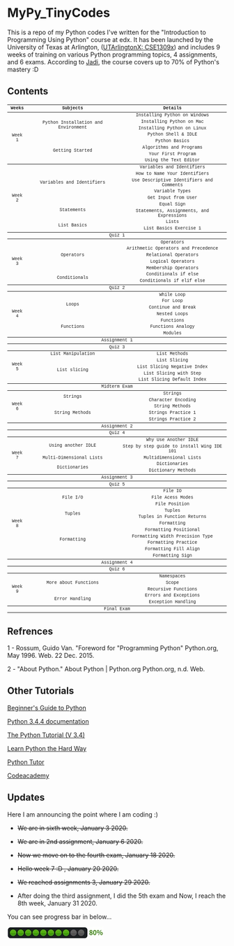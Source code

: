 # MyPy_TinyCodes

This is a repo of my Python codes I've written for the "Introduction to Programming Using Python" course at edx.
It has been launched by the University of Texas at Arlington, 
([UTArlingtonX: CSE1309x](https://courses.edx.org/courses/course-v1:UTArlingtonX+CSE1309x+1T2018/course/))
and includes 9 weeks of training on various Python programming topics, 4 assignments, and 6 exams. 
According to [Jadi](https://github.com/jadijadi), the course covers up to 70% of Python's mastery :D

## Contents

<font size="0.5" face="Courier New">
<table align="center">
    <thead>
        <tr>
            <th align="center">Weeks</th>
            <th align="center">Subjects</th>
            <th align="center">Details</th>
        </tr>
    </thead>
    <tbody>
        <tr>
            <td rowspan=8 align="center">Week 1</td>
            <td rowspan=4  align="center">Python Installation and Environment</td>
            <td align="center">Installing Python on Windows</td>
        </tr>
        <tr>
            <td align="center">Installing Python on Mac</td>
        </tr>
		<tr>
            <td align="center">Installing Python on Linux</td>
        </tr>
		<tr>
            <td align="center">Python Shell & IDLE</td>
        </tr>
        <tr>
            <td rowspan=4 align="center">Getting Started</td>
            <td align="center">Python Basics</td>
        </tr>
        <tr>
            <td align="center">Algorithms and Programs</td>
        </tr>
		<tr>
            <td align="center">Your First Program</td>
        </tr>
		<tr>
            <td align="center">Using the Text Editor</td>
        </tr>
    </tbody>
	<tbody>
        <tr>
            <td rowspan=9 align="center">Week 2</td>
            <td rowspan=5  align="center">Variables and Identifiers</td>
            <td align="center">Variables and Identifiers</td>
        </tr>
        <tr>
            <td align="center">How to Name Your Identifiers</td>
        </tr>
		<tr>
            <td align="center">Use Descriptive Identifiers and Comments</td>
        </tr>
		<tr>
            <td align="center">Variable Types</td>
        </tr>
		<tr>
            <td align="center">Get Input from User</td>
        </tr>
        <tr>
            <td rowspan=2 align="center">Statements</td>
            <td align="center">Equal Sign</td>
        </tr>
        <tr>
            <td align="center">Statements, Assignments, and Expressions</td>
        </tr>
        <tr>
            <td rowspan=2 align="center">List Basics</td>
            <td align="center">Lists</td>
        </tr>
        <tr>
            <td align="center">List Basics Exercise 1</td>
        </tr>
    </tbody>
	<tbody>
        <tr>
            <td colspan=3 align="center">Quiz 1</td>
        </tr>
    </tbody>
	<tbody>
        <tr>
            <td rowspan=7 align="center">Week 3</td>
            <td rowspan=5  align="center">Operators</td>
            <td align="center">Operators</td>
        </tr>
        <tr>
            <td align="center">Arithmetic Operators and Precedence</td>
        </tr>
		<tr>
            <td align="center">Relational Operators</td>
        </tr>
		<tr>
            <td align="center">Logical Operators</td>
        </tr>
		<tr>
            <td align="center">Membership Operators</td>
        </tr>
        <tr>
            <td rowspan=2 align="center">Conditionals</td>
            <td align="center">Conditionals if else</td>
        </tr>
        <tr>
            <td align="center">Conditionals if elif else</td>
        </tr>
    </tbody>
	<tbody>
        <tr>
            <td colspan=3 align="center">Quiz 2</td>
        </tr>
    </tbody>
	<tbody>
        <tr>
            <td rowspan=7 align="center">Week 4</td>
            <td rowspan=4  align="center">Loops</td>
            <td align="center">While Loop</td>
        </tr>
        <tr>
            <td align="center">For Loop</td>
        </tr>
		<tr>
            <td align="center">Continue and Break</td>
        </tr>
		<tr>
            <td align="center">Nested Loops</td>
        </tr>
        <tr>
            <td rowspan=3 align="center">Functions</td>
            <td align="center">Functions</td>
        </tr>
        <tr>
            <td align="center">Functions Analogy</td>
        </tr>
		<tr>
            <td align="center">Modules</td>
        </tr>
    </tbody>
	<tbody>
        <tr>
            <td colspan=3 align="center">Assignment 1</td>
        </tr>
    </tbody>
	<tbody>
        <tr>
            <td colspan=3 align="center">Quiz 3</td>
        </tr>
    </tbody>
	<tbody>
        <tr>
            <td rowspan=5 align="center">Week 5</td>
            <td rowspan=1  align="center">List Manipulation</td>
            <td align="center">List Methods</td>
        </tr>
        <tr>
            <td rowspan=4 align="center">List slicing</td>
            <td align="center">List Slicing</td>
        </tr>
        <tr>
            <td align="center">List Slicing Negative Index</td>
        </tr>
		<tr>
            <td align="center">List Slicing with Step</td>
        </tr>
		<tr>
            <td align="center">List Slicing Default Index</td>
        </tr>
    </tbody>
	<tbody>
        <tr>
            <td colspan=3 align="center">Midterm Exam</td>
        </tr>
    </tbody>
	<tbody>
        <tr>
            <td rowspan=5 align="center">Week 6</td>
            <td rowspan=2  align="center">Strings</td>
            <td align="center">Strings</td>
        </tr>
        <tr>
            <td align="center">Character Encoding</td>
        </tr>
        <tr>
            <td rowspan=3 align="center">String Methods</td>
            <td align="center">String Methods</td>
        </tr>
        <tr>
            <td align="center">Strings Practice 1</td>
        </tr>
		<tr>
            <td align="center">Strings Practice 2</td>
        </tr>
    </tbody>
	<tbody>
        <tr>
            <td colspan=3 align="center">Assignment 2</td>
        </tr>
    </tbody>
	<tbody>
        <tr>
            <td colspan=3 align="center">Quiz 4</td>
        </tr>
    </tbody>
	<tbody>
        <tr>
            <td rowspan=5 align="center">Week 7</td>
            <td rowspan=2  align="center">Using another IDLE</td>
            <td align="center">Why Use Another IDLE</td>
        </tr>
        <tr>
            <td align="center">Step by step guide to install Wing IDE 101</td>
        </tr>
        <tr>
            <td rowspan=1 align="center">Multi-Dimensional Lists</td>
            <td align="center">Multidimensional Lists</td>
        </tr>
		<tr>
            <td rowspan=2 align="center">Dictionaries</td>
            <td align="center">Dictionaries</td>
        </tr>
        <tr>
            <td align="center">Dictionary Methods</td>
        </tr>
    </tbody>
	<tbody>
        <tr>
            <td colspan=3 align="center">Assignment 3</td>
        </tr>
    </tbody>
	<tbody>
        <tr>
            <td colspan=3 align="center">Quiz 5</td>
        </tr>
    </tbody>
	<tbody>
        <tr>
            <td rowspan=11 align="center">Week 8</td>
            <td rowspan=3  align="center">File I/O</td>
            <td align="center">File IO</td>
        </tr>
        <tr>
            <td align="center">File Acess Modes</td>
        </tr>
		<tr>
            <td align="center">File Position</td>
        </tr>
        <tr>
            <td rowspan=2 align="center">Tuples</td>
            <td align="center">Tuples</td>
        </tr>
		<tr>
            <td align="center">Tuples in Function Returns</td>
        </tr>
		<tr>
            <td rowspan=6 align="center">Formatting</td>
            <td align="center">Formatting</td>
        </tr>
        <tr>
            <td align="center">Formatting Positional</td>
        </tr>
		<tr>
            <td align="center">Formatting Width Precision Type</td>
        </tr>
		<tr>
            <td align="center">Formatting Practice</td>
        </tr>
		<tr>
            <td align="center">Formatting Fill Align</td>
        </tr>
		<tr>
            <td align="center">Formatting Sign</td>
        </tr>
    </tbody>
	<tbody>
        <tr>
            <td colspan=3 align="center">Assignment 4</td>
        </tr>
    </tbody>
	<tbody>
        <tr>
            <td colspan=3 align="center">Quiz 6</td>
        </tr>
    </tbody>
	<tbody>
        <tr>
            <td rowspan=5 align="center">Week 9</td>
            <td rowspan=3  align="center">More about Functions</td>
            <td align="center">Namespaces</td>
        </tr>
        <tr>
            <td align="center">Scope</td>
        </tr>
		<tr>
            <td align="center">Recursive Functions</td>
        </tr>
		<tr>
            <td rowspan=2 align="center">Error Handling</td>
            <td align="center">Errors and Exceptions</td>
        </tr>
        <tr>
            <td align="center">Exception Handling</td>
        </tr>
    </tbody>
	<tbody>
        <tr>
            <td colspan=3 align="center">Final Exam</td>
        </tr>
    </tbody>
</table>
</font>

## Refrences

1 - Rossum, Guido Van. "Foreword for "Programming Python" Python.org, May 1996. Web. 22 Dec. 2015.

2 - "About Python." About Python | Python.org  Python.org, n.d. Web.

## Other Tutorials

[Beginner's Guide to Python](https://wiki.python.org/moin/BeginnersGuide)

[Python 3.4.4 documentation](https://docs.python.org/3.4/)

[The Python Tutorial (V 3.4)](https://docs.python.org/3.4/tutorial/)

[Learn Python the Hard Way](http://learnpythonthehardway.org/book/)

[Python Tutor](http://www.pythontutor.com/visualize.html#mode=edit)

[Codeacademy](https://www.codecademy.com/)

## Updates

Here I am announcing the point where I am coding :)

- ~~We are in sixth week, January 3 2020.~~

- ~~We are in 2nd assignment, January 6 2020.~~

- ~~Now we move on to the fourth exam, January 18 2020.~~

- ~~Hello week 7 :D , January 20 2020.~~

- ~~We reached assignments 3, January 29 2020.~~

- After doing the third assignment, I did the 5th exam and Now, I reach the 8th week, January 31 2020.

You can see progress bar in below...

![alt text](./.vscode/80percent.jpg)